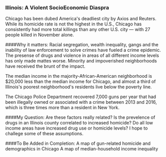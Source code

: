### Illinois: A Violent SocioEconomic Diaspra

Chicago has been dubed America's deadliest city by Axios and Reuters. While its homicide rate is not the highest in the U.S., Chicago has consistently had more total killings than any other U.S. city — with 27 people killed in November alone. 

####Why it matters: 
Racial segregation, wealth inequality, gangs and the inability of law enforcement to solve crimes have fueled a crime epidemic. The presense of drugs and violence in areas of all different income levels has only made mattes worse. Minority and impoverished neighborhoods have received the brunt of the impact.

The median income in the majority-African-American neighborhood is $20,000 less than the median income for Chicago, and almost a third of Illinois's poorest neighborhood's residents live below the poverty line. 

The Chicago Police Department recovered 7,000 guns per year that had been illegally owned or associated with a crime between 2013 and 2016, which is three times more than a resident in New York. 

####My Question: 
Are these factors really related? Is the prevelence of drugs in an Illinois county correlated to increased homicide? Do all low income areas have increased drug use or homicide levels? I hope to challege some of these assumptions. 

####To Be Added in Completion: 
A map of gun-related homicide and demographics in Chicago
A map of median-household income inequality
